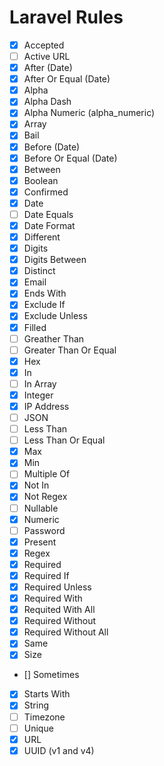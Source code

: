 # Laravel Rules

- [x] Accepted
- [ ] Active URL
- [x] After (Date)
- [x] After Or Equal (Date)
- [x] Alpha
- [x] Alpha Dash
- [x] Alpha Numeric (alpha_numeric)
- [x] Array
- [x] Bail
- [x] Before (Date)
- [x] Before Or Equal (Date)
- [x] Between
- [x] Boolean
- [x] Confirmed
- [x] Date
- [ ] Date Equals
- [x] Date Format
- [x] Different
- [x] Digits
- [x] Digits Between
- [x] Distinct
- [x] Email
- [x] Ends With
- [x] Exclude If
- [x] Exclude Unless
- [x] Filled
- [ ] Greather Than
- [ ] Greater Than Or Equal
- [x] Hex
- [x] In
- [ ] In Array
- [x] Integer
- [x] IP Address
- [ ] JSON
- [ ] Less Than
- [ ] Less Than Or Equal
- [x] Max
- [x] Min
- [ ] Multiple Of
- [x] Not In
- [x] Not Regex
- [ ] Nullable
- [x] Numeric
- [ ] Password
- [x] Present
- [x] Regex
- [x] Required
- [x] Required If
- [x] Required Unless
- [x] Required With
- [x] Requited With All
- [x] Required Without
- [x] Required Without All
- [x] Same
- [x] Size
- [] Sometimes
- [x] Starts With
- [x] String
- [ ] Timezone
- [ ] Unique
- [x] URL
- [x] UUID (v1 and v4)
